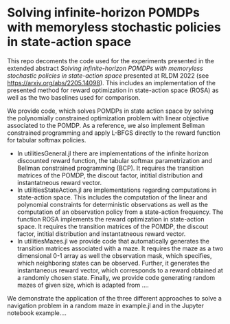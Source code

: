 # Solving infinite-horizon POMDPs with memoryless stochastic policies in state-action space

This repo decoments the code used for the experiments presented in the extended abstract *Solving infinite-horizon POMDPs with memoryless stochastic policies in state-action space* presented at RLDM 2022 (see https://arxiv.org/abs/2205.14098). This includes an implementation of the presented method for reward optimization in state-action space (ROSA) as well as the two baselines used for comparison.






We provide code, which solves POMDPs in state action space by solving the polynomially constrained optimization problem with linear objective associated to the POMDP. As a reference, we also implement Bellman constrained programming and apply L-BFGS directly to the reward function for tabular softmax policies.

* In utilitiesGeneral.jl there are implementations of the infinite horizon discounted reward function, the tabular softmax parametrization and Bellman constrained programming (BCP). It requires the transition matrices of the POMDP, the discout factor, intitial distribution and instantatneous reward vector.
* In utilitiesStateAction.jl are implementations regarding computations in state-action space. This includes the computation of the linear and polynomial constraints for deterministic observations as well as the computation of an observation policy from a state-action frequency. The function ROSA implements the reward optimization in state-action space. It requires the transition matrices of the POMDP, the discout factor, intitial distribution and instantatneous reward vector.
* In utilitiesMazes.jl we provide code that automatically generates the transition matrices associated with a maze. It requires the maze as a two dimensional 0-1 array as well the observation mask, which specifies, which neighboring states can be observed. Further, it generates the instantaneous reward vector, which corresponds to a reward obtained at a randomly chosen state. Finally, we provide code generating random mazes of given size, which is adapted from ....

We demonstrate the application of the three different approaches to solve a navigation problem in a random maze in example.jl and in the Jupyter notebook example....

